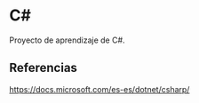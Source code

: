 # C#

Proyecto de aprendizaje de C#.

## Referencias
https://docs.microsoft.com/es-es/dotnet/csharp/
